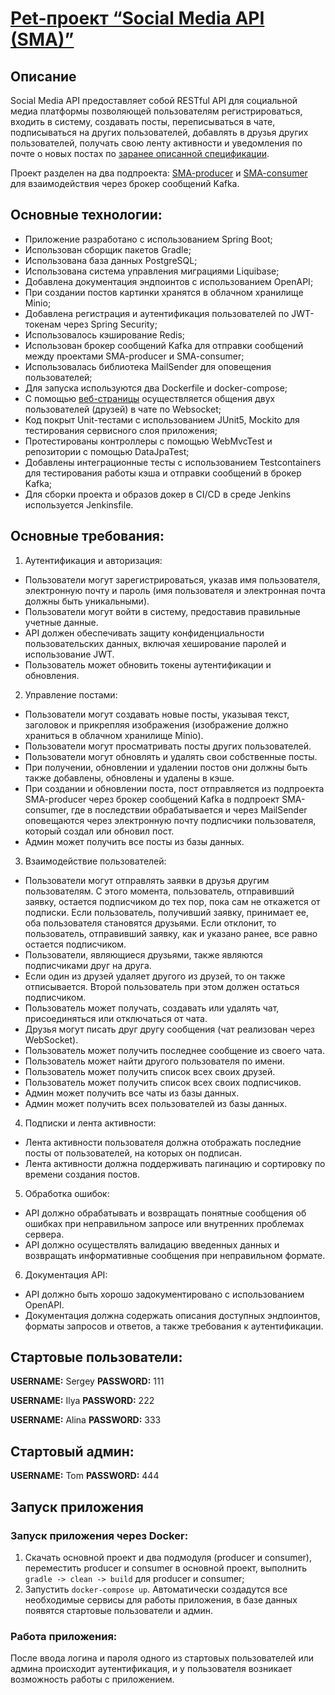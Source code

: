 # [Pet-проект “Social Media API (SMA)”](https://github.com/Sergistan/sma)

## Описание

Social Media API предоставляет собой RESTful API для социальной медиа платформы позволяющей пользователям регистрироваться, 
входить в систему, создавать посты, переписываться в чате, подписываться на других пользователей, добавлять в друзья других пользователей, получать свою ленту 
активности и уведомления по почте о новых постах 
по [заранее описанной спецификации](KafkaProducer-for-SMA/src/main/resources/static/openapi.yaml).

Проект разделен на два подпроекта: [SMA-producer](https://github.com/Sergistan/producer) и [SMA-consumer](https://github.com/Sergistan/comsumer) для взаимодействия через брокер сообщений Kafka.

## Основные технологии:

- Приложение разработано с использованием Spring Boot;
- Использован сборщик пакетов Gradle;
- Использована база данных PostgreSQL;
- Использована система управления миграциями Liquibase;
- Добавлена документация эндпоинтов с использованием OpenAPI;
- При создании постов картинки хранятся в облачном хранилище Minio;
- Добавлена регистрация и аутентификация пользователей по JWT-токенам через Spring Security;
- Использовалось кэширование Redis;
- Использован брокер сообщений Kafka для отправки сообщений между проектами SMA-producer и SMA-consumer;
- Использовалась библиотека MailSender для оповещения пользователей;
- Для запуска используются два Dockerfile и docker-compose;
- С помощью [веб-страницы](KafkaProducer-for-SMA/src/main/resources/templates/start.html) осуществляется общения двух пользователей (друзей) в чате по Websocket;
- Код покрыт Unit-тестами с использованием JUnit5, Mockito для тестирования сервисного слоя приложения;
- Протестированы контроллеры с помощью WebMvcTest и репозитории с помощью DataJpaTest;
- Добавлены интеграционные тесты с использованием Testcontainers для тестирования работы кэша и отправки сообщений в брокер Kafka;
- Для сборки проекта и образов докер в CI/CD в среде Jenkins используется Jenkinsfile.

## Основные требования:
1.  Аутентификация и авторизация:
- Пользователи могут зарегистрироваться, указав имя пользователя, электронную почту и пароль (имя пользователя и электронная почта должны быть уникальными).
- Пользователи могут войти в систему, предоставив правильные учетные данные.
- API должен обеспечивать защиту конфиденциальности пользовательских данных, включая хеширование паролей и использование JWT.
- Пользователь может обновить токены аутентификации и обновления.
2.  Управление постами:
- Пользователи могут создавать новые посты, указывая текст, заголовок и прикрепляя изображения (изображение должно храниться в облачном хранилище Minio).
- Пользователи могут просматривать посты других пользователей.
- Пользователи могут обновлять и удалять свои собственные посты.
- При получении, обновлении и удалении постов они должны быть также добавлены, обновлены и удалены в кэше.
- При создании и обновлении поста, пост отправляется из подпроекта SMA-producer через брокер сообщений Kafka в подпроект SMA-consumer, где в последствии обрабатывается и через MailSender оповещаются через электронную почту подписчики пользователя, который создал или обновил пост.
- Админ может получить все посты из базы данных.
3. Взаимодействие пользователей:
- Пользователи могут отправлять заявки в друзья другим пользователям. С этого момента, пользователь, отправивший заявку, остается подписчиком до тех пор, пока сам не откажется от подписки. Если пользователь, получивший заявку, принимает ее, оба пользователя становятся друзьями. Если отклонит, то пользователь, отправивший заявку, как и указано ранее, все равно остается подписчиком.
- Пользователи, являющиеся друзьями, также являются подписчиками друг на друга.
- Если один из друзей удаляет другого из друзей, то он также отписывается. Второй пользователь при этом должен остаться подписчиком.
- Пользователь может получать, создавать или удалять чат, присоединяться или отключаться от чата.
- Друзья могут писать друг другу сообщения (чат реализован через WebSocket).
- Пользователь может получить последнее сообщение из своего чата.
- Пользователь может найти другого пользователя по имени.
- Пользователь может получить список всех своих друзей.
- Пользователь может получить список всех своих подписчиков.
- Админ может получить все чаты из базы данных.
- Админ может получить всех пользователей из базы данных.
4.  Подписки и лента активности:
- Лента активности пользователя должна отображать последние посты от пользователей, на которых он подписан.
- Лента активности должна поддерживать пагинацию и сортировку по времени создания постов.
5.  Обработка ошибок:
- API должно обрабатывать и возвращать понятные сообщения об ошибках при неправильном запросе или внутренних проблемах сервера.
- API должно осуществлять валидацию введенных данных и возвращать информативные сообщения при неправильном формате.
6.  Документация API:
- API должно быть хорошо задокументировано с использованием OpenAPI.
- Документация должна содержать описания доступных эндпоинтов, форматы запросов и ответов, а также требования к аутентификации.

## Стартовые пользователи:

**USERNAME:** Sergey **PASSWORD:** 111

**USERNAME:** Ilya **PASSWORD:** 222

**USERNAME:** Alina **PASSWORD:** 333

## Стартовый админ:

**USERNAME:** Tom **PASSWORD:** 444

## Запуск приложения

### Запуск приложения через Docker:

1. Скачать основной проект и два подмодуля (producer и consumer), переместить producer и consumer в основной проект, выполнить `gradle -> clean -> build` для producer и consumer;
2. Запустить `docker-compose up`.
Автоматически создадутся все необходимые сервисы для работы приложения, в базе данных появятся стартовые пользователи и админ.

### Работа приложения:

После ввода логина и пароля одного из стартовых пользователей или админа происходит аутентификация, и у пользователя возникает возможность работы с приложением.
